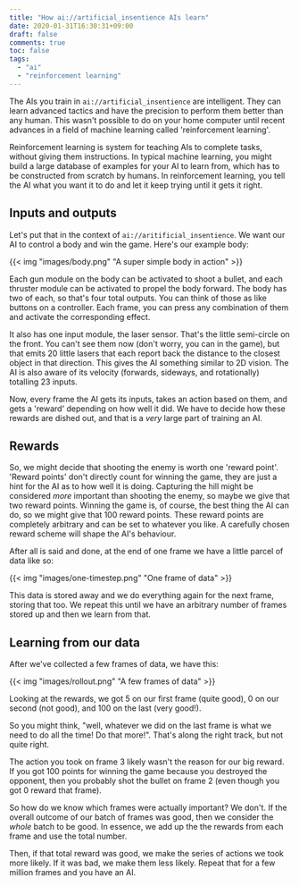 ```yaml
---
title: "How ai://artificial_insentience AIs learn"
date: 2020-01-31T16:30:31+09:00
draft: false
comments: true
toc: false
tags:
  - "ai"
  - "reinforcement learning"
---
```

The AIs you train in `ai://artificial_insentience` are intelligent. They can learn advanced tactics and have the precision to perform them better than any human. This wasn't possible to do on your home computer until recent advances in a field of machine learning called 'reinforcement learning'.

Reinforcement learning is system for teaching AIs to complete tasks, without giving them instructions. In typical machine learning, you might build a large database of examples for your AI to learn from, which has to be constructed from scratch by humans. In reinforcement learning, you tell the AI what you want it to do and let it keep trying until it gets it right.

## Inputs and outputs

Let's put that in the context of `ai://aritificial_insentience`. We want our AI to control a body and win the game. Here's our example body:

{{< img "images/body.png" "A super simple body in action" >}}

Each gun module on the body can be activated to shoot a bullet, and each thruster module can be activated to propel the body forward. The body has two of each, so that's four total outputs. You can think of those as like buttons on a controller. Each frame, you can press any combination of them and activate the corresponding effect.

It also has one input module, the laser sensor. That's the little semi-circle on the front. You can't see them now (don't worry, you can in the game), but that emits 20 little lasers that each report back the distance to the closest object in that direction. This gives the AI something similar to 2D vision. The AI is also aware of its velocity (forwards, sideways, and rotationally) totalling 23 inputs.

Now, every frame the AI gets its inputs, takes an action based on them, and gets a 'reward' depending on how well it did. We have to decide how these rewards are dished out, and that is a *very* large part of training an AI.

## Rewards

So, we might decide that shooting the enemy is worth one 'reward point'. 'Reward points' don't directly count for winning the game, they are just a hint for the AI as to how well it is doing. Capturing the hill might be considered *more* important than shooting the enemy, so maybe we give that two reward points. Winning the game is, of course, the best thing the AI can do, so we might give that 100 reward points. These reward points are completely arbitrary and can be set to whatever you like. A carefully chosen reward scheme will shape the AI's behaviour.

After all is said and done, at the end of one frame we have a little parcel of data like so:

{{< img "images/one-timestep.png" "One frame of data" >}}

This data is stored away and we do everything again for the next frame, storing that too. We repeat this until we have an arbitrary number of frames stored up and then we learn from that.

## Learning from our data

After we've collected a few frames of data, we have this:

{{< img "images/rollout.png" "A few frames of data" >}}

Looking at the rewards, we got 5 on our first frame (quite good), 0 on our second (not good), and 100 on the last (very good!).

So you might think, "well, whatever we did on the last frame is what we need to do all the time! Do that more!". That's along the right track, but not quite right.

The action you took on frame 3 likely wasn't the reason for our big reward. If you got 100 points for winning the game because you destroyed the opponent, then you probably shot the bullet on frame 2 (even though you got 0 reward that frame).

So how do we know which frames were actually important? We don't. If the overall outcome of our batch of frames was good, then we consider the *whole* batch to be good. In essence, we add up the the rewards from each frame and use the total number.

Then, if that total reward was good, we make the series of actions we took more likely. If it was bad, we make them less likely. Repeat that for a few million frames and you have an AI.